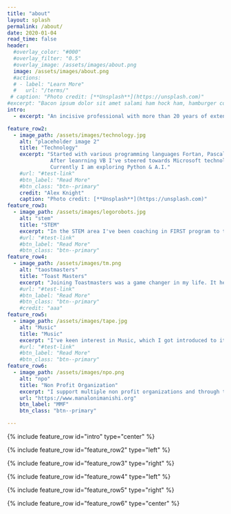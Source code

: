 ```yaml
---
title: "about"
layout: splash
permalink: /about/
date: 2020-01-04
read_time: false
header:
  #overlay_color: "#000"
  #overlay_filter: "0.5"
  #overlay_image: /assets/images/about.png
  image: /assets/images/about.png
  #actions:
  # - label: "Learn More"
  #   url: "/terms/"
 # caption: "Photo credit: [**Unsplash**](https://unsplash.com)"
#excerpt: "Bacon ipsum dolor sit amet salami ham hock ham, hamburger corned beef short ribs kielbasa biltong t-bone drumstick tri-tip tail sirloin pork chop."
intro: 
  - excerpt: "An incisive professional with more than 20 years of extensive and enriching experience specialized in Design, Development and Architecting solutions."

feature_row2:
  - image_path: /assets/images/technology.jpg
    alt: "placeholder image 2"
    title: "Technology"
    excerpt: "Started with various programming languages Fortan, Pascal, COBOL, C, C++, MFC, VC++, VB, VB.Net, and C#. 
              After leanrning VB I've steered towards Microsoft technologies and spent most of my time with .Net technologies in the last two decades.
              Currently I am exploring Python & A.I."
    #url: "#test-link"
    #btn_label: "Read More"
    #btn_class: "btn--primary"
    credit: "Alex Knight"
    caption: "Photo credit: [**Unsplash**](https://unsplash.com)"
feature_row3:
  - image_path: /assets/images/legorobots.jpg
    alt: "stem"
    title: "STEM"
    excerpt: "In the STEM area I've been coaching in FIRST program to teach younger kids to learn and  explore programming, problem solving and developing team skills."
    #url: "#test-link"
    #btn_label: "Read More"
    #btn_class: "btn--primary"
feature_row4:
  - image_path: /assets/images/tm.png
    alt: "taostmasters"
    title: "Toast Masters"
    excerpt: "Joining Toastmasters was a game changer in my life. It helped me in various stages personally and professionally currently, I train the younger generation on Public speaking and presentations."
    #url: "#test-link"
    #btn_label: "Read More"
    #btn_class: "btn--primary"
    #credit: "aaa"
feature_row5:
  - image_path: /assets/images/tape.jpg
    alt: "Music"
    title: "Music"
    excerpt: "I've keen interest in Music, which I got introduced to it in my early school days. I listen to various genres."
    #url: "#test-link"
    #btn_label: "Read More"
    #btn_class: "btn--primary"
feature_row6:
  - image_path: /assets/images/npo.png
    alt: "npo"
    title: "Non Profit Organization"
    excerpt: "I support multiple non profit organizations and through them I have been involved in conducting/training the younger gen in STEM activities. As a tech avid and to fulfill this organization vision To become a Global Network of Compassionate People, who wants to support Education for financially challenged students and give a Hope to helpless Farmers, by making them feel that their lives and profession is invaluable to the Society, I help this organization for their STEM activities and through charitable events!"
    url: "https://www.manalonimanishi.org"
    btn_label: "MMF"
    btn_class: "btn--primary"

---
```


{% include feature_row id="intro" type="center" %}

{% include feature_row id="feature_row2" type="left" %}

{% include feature_row id="feature_row3" type="right" %}

{% include feature_row id="feature_row4" type="left" %}

{% include feature_row id="feature_row5" type="right" %}

{% include feature_row id="feature_row6" type="center" %}
